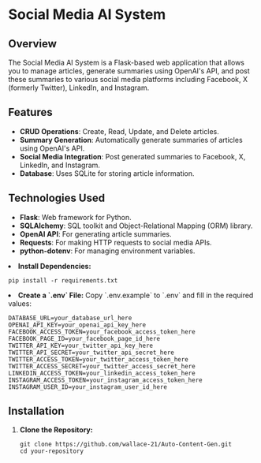 <h1>Social Media AI System</h1>

<h2>Overview</h2>
<p>
The Social Media AI System is a Flask-based web application that allows you to manage articles, generate summaries using OpenAI's API, and post these summaries to various social media platforms including Facebook, X (formerly Twitter), LinkedIn, and Instagram.
</p>

<h2>Features</h2>
<ul>
<li><strong>CRUD Operations</strong>: Create, Read, Update, and Delete articles.</li>
<li><strong>Summary Generation</strong>: Automatically generate summaries of articles using OpenAI's API.</li>
<li><strong>Social Media Integration</strong>: Post generated summaries to Facebook, X, LinkedIn, and Instagram.</li>
<li><strong>Database</strong>: Uses SQLite for storing article information.</li>
</ul>

<h2>Technologies Used</h2>
<ul>
<li><strong>Flask</strong>: Web framework for Python.</li>
<li><strong>SQLAlchemy</strong>: SQL toolkit and Object-Relational Mapping (ORM) library.</li>
<li><strong>OpenAI API</strong>: For generating article summaries.</li>
<li><strong>Requests</strong>: For making HTTP requests to social media APIs.</li>
<li><strong>python-dotenv</strong>: For managing environment variables.</li>
</ul>

<li><strong>Install Dependencies:</strong></li>
<pre><code>pip install -r requirements.txt</code></pre>

<li><strong>Create a `.env` File:</strong> Copy `.env.example` to `.env` and fill in the required values:</li>
<pre><code>DATABASE_URL=your_database_url_here
OPENAI_API_KEY=your_openai_api_key_here
FACEBOOK_ACCESS_TOKEN=your_facebook_access_token_here
FACEBOOK_PAGE_ID=your_facebook_page_id_here
TWITTER_API_KEY=your_twitter_api_key_here
TWITTER_API_SECRET=your_twitter_api_secret_here
TWITTER_ACCESS_TOKEN=your_twitter_access_token_here
TWITTER_ACCESS_SECRET=your_twitter_access_secret_here
LINKEDIN_ACCESS_TOKEN=your_linkedin_access_token_here
INSTAGRAM_ACCESS_TOKEN=your_instagram_access_token_here
INSTAGRAM_USER_ID=your_instagram_user_id_here</code></pre>
<h2>Installation</h2>
<ol>
<li><strong>Clone the Repository:</strong></li>
<pre><code>git clone https://github.com/wallace-21/Auto-Content-Gen.git
cd your-repository</code></pre>
</ol>
